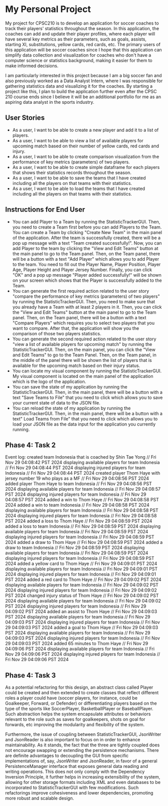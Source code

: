 # My Personal Project
My project for CPSC210 is to develop an application for soccer coaches to track their players' statistics throughout the season. In this application, the coaches can add and update their player profiles, where each player will have several key metrics as their parameters, such as goals, assists, starting XI, substitutions, yellow cards, red cards, etc. The primary users of this application will be soccer coaches since I hope that this application can simplify data collection and visualization for coaches who don't have a computer science or statistics background, making it easier for them to make informed decisions.

I am particularly interested in this project because I am a big soccer fan and also previously worked as a Data Analyst Intern, where I was responsible for gathering statistics data and visualizing it for the coaches. By starting a project like this, I plan to build the application further even after the CPSC 210 course ends since I believe it will be an additional portfolio for me as an aspiring data analyst in the sports industry.⁤



## User Stories
- As a user, I want to be able to create a new player and add it to a list of players.
- As a user, I want to be able to view a list of available players for upcoming match based on their number of yellow cards, red cards and injury.
- As a user, I want to be able to create comparison visualization from the performance of key metrics (parameters) of two players.
- As a user, I want to be able to create simple dataframe for each players that shows their statistics records throughout the season.
- As a user, I want to be able to save the teams that I have created including all the players on that teams with their statistics.
- As a user, I want to be able to load the teams that I have created including all the players on that teams with their statistics.

## Instructions for End User
- You can add Player to a Team by running the StatisticTrackerGUI. Then, you need to create a Team first before you can add Players to the Team. You can create a Team by clicking "Create New Team" in the main panel of the application. After the team is successfully created, there will be a pop up message with a text "Team created successfully!". Now, you can add Player to the team by clicking the "View and Edit Teams" button at the main panel to go to the Team panel. Then, on the Team panel, there will be a button with a text "Add Player" which allows you to add Player to the team. You need to fill out the Player Name, Player Position, Player Age, Player Height and Player Jersey Number. Finally, you can click "OK" and a pop up message "Player added successfully!" will be shown on your screen which shows that the Player is successfully added to the Team.
- You can generate the first required action related to the user story "compare the performance of key metrics (parameters) of two players" by running the StatisticTrackerGUI. Then, you need to make sure that you already have a Team with at least 2 players in it. Then, you can click the "View and Edit Teams" button at the main panel to go to the Team panel. Then, on the Team panel, there will be a button with a text "Compare Players" which requires you to select two players that you want to compare. After that, the application will show you the comparison of those two players statistics.
- You can generate the second required action related to the user story "view a list of available players for upcoming match" by running the StatisticTrackerGUI. Then, on the main panel, you can click the "View and Edit Teams" to go to the Team Panel. Then, on the Team panel, in the middle of the panel there will be shown the list of players that is available for the upcoming match based on their injury status.
- You can locate my visual component by running the StatisticTrackerGUI. My visual component is located on the main panel of the application which is the logo of the application.
- You can save the state of my application by running the StatisticTrackerGUI. Then, in the main panel, there will be a button with a text "Save Teams to File" that you need to click which allows you to save your current state of data to the JSON file.
- You can reload the state of my application by running the StatisticTrackerGUI. Then, in the main panel, there will be a button with a text" Load Teams from File" that you need to click which allows you to load your JSON file as the data input for the application you currently running.

## Phase 4: Task 2
Event log:
created team Indonesia that is coached by Shin Tae Yong // Fri Nov 29 04:08:42 PST 2024
displaying available players for team Indonesia // Fri Nov 29 04:08:44 PST 2024
displaying injured players for team Indonesia // Fri Nov 29 04:08:44 PST 2024
created player Thom Haye with jersey number 19 who plays as a MF // Fri Nov 29 04:08:56 PST 2024
added player Thom Haye to team Indonesia // Fri Nov 29 04:08:56 PST 2024
displaying available players for team Indonesia // Fri Nov 29 04:08:57 PST 2024
displaying injured players for team Indonesia // Fri Nov 29 04:08:57 PST 2024
added a win to Thom Haye // Fri Nov 29 04:08:58 PST 2024
added a win to team Indonesia // Fri Nov 29 04:08:58 PST 2024
displaying available players for team Indonesia // Fri Nov 29 04:08:58 PST 2024
displaying injured players for team Indonesia // Fri Nov 29 04:08:58 PST 2024
added a loss to Thom Haye // Fri Nov 29 04:08:59 PST 2024
added a loss to team Indonesia // Fri Nov 29 04:08:59 PST 2024
displaying available players for team Indonesia // Fri Nov 29 04:08:59 PST 2024
displaying injured players for team Indonesia // Fri Nov 29 04:08:59 PST 2024
added a draw to Thom Haye // Fri Nov 29 04:08:59 PST 2024
added a draw to team Indonesia // Fri Nov 29 04:08:59 PST 2024
displaying available players for team Indonesia // Fri Nov 29 04:08:59 PST 2024
displaying injured players for team Indonesia // Fri Nov 29 04:08:59 PST 2024
added a yellow card to Thom Haye // Fri Nov 29 04:09:01 PST 2024
displaying available players for team Indonesia // Fri Nov 29 04:09:01 PST 2024
displaying injured players for team Indonesia // Fri Nov 29 04:09:01 PST 2024
added a red card to Thom Haye // Fri Nov 29 04:09:02 PST 2024
displaying available players for team Indonesia // Fri Nov 29 04:09:02 PST 2024
displaying injured players for team Indonesia // Fri Nov 29 04:09:02 PST 2024
changed injury status of Thom Haye // Fri Nov 29 04:09:02 PST 2024
displaying available players for team Indonesia // Fri Nov 29 04:09:02 PST 2024
displaying injured players for team Indonesia // Fri Nov 29 04:09:02 PST 2024
added an assist to Thom Haye // Fri Nov 29 04:09:03 PST 2024
displaying available players for team Indonesia // Fri Nov 29 04:09:03 PST 2024
displaying injured players for team Indonesia // Fri Nov 29 04:09:03 PST 2024
added a goal to Thom Haye // Fri Nov 29 04:09:03 PST 2024
displaying available players for team Indonesia // Fri Nov 29 04:09:03 PST 2024
displaying injured players for team Indonesia // Fri Nov 29 04:09:03 PST 2024
added 65 minutes to Thom Haye // Fri Nov 29 04:09:06 PST 2024
displaying available players for team Indonesia // Fri Nov 29 04:09:06 PST 2024
displaying injured players for team Indonesia // Fri Nov 29 04:09:06 PST 2024

## Phase 4: Task 3
As a potential refactoring for this design, an abstract class called Player could be created and then extended to create classes that reflect different roles a player could have (soccer players, for instance, could be Goalkeeper, Forward, or Defender) or differentiating players based on the type of the sports like SoccerPlayer, BasketballPlayer or BaseballPlayer. Such abstraction helps the system encapsulate attributes or behaviors relevant to the role such as saves for goalkeepers, shots on goal for forwards, etc improving the modularity and flexibility of the system. 

Furthermore, the issue of coupling between StatisticTrackerGUI, JsonWriter and JsonReader is also important to focus on in order to enhance maintainability. As it stands, the fact that the three are tightly coupled does not encourage swapping or extending the persistence mechanisms. There are definite advantages to decoupling the GUI from specific implementations of, say, JsonWriter and JsonReader, in favor of a general PersistenceManager interface that exposes general data reading and writing operations. This does not only comply with the Dependency Inversion Principle, it further helps in increasing extensibility of the system, allowing for other storage formats including XML and even databases to be incorporated to StatisticTrackerGUI with few modifications. Such refactorings improve cohesiveness and lower dependencies, promoting more robust and scalable design.